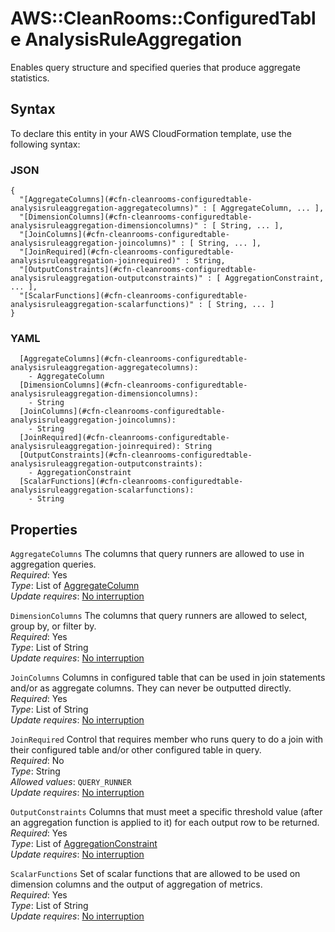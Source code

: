 # AWS::CleanRooms::ConfiguredTable AnalysisRuleAggregation<a name="aws-properties-cleanrooms-configuredtable-analysisruleaggregation"></a>

Enables query structure and specified queries that produce aggregate statistics\.

## Syntax<a name="aws-properties-cleanrooms-configuredtable-analysisruleaggregation-syntax"></a>

To declare this entity in your AWS CloudFormation template, use the following syntax:

### JSON<a name="aws-properties-cleanrooms-configuredtable-analysisruleaggregation-syntax.json"></a>

```
{
  "[AggregateColumns](#cfn-cleanrooms-configuredtable-analysisruleaggregation-aggregatecolumns)" : [ AggregateColumn, ... ],
  "[DimensionColumns](#cfn-cleanrooms-configuredtable-analysisruleaggregation-dimensioncolumns)" : [ String, ... ],
  "[JoinColumns](#cfn-cleanrooms-configuredtable-analysisruleaggregation-joincolumns)" : [ String, ... ],
  "[JoinRequired](#cfn-cleanrooms-configuredtable-analysisruleaggregation-joinrequired)" : String,
  "[OutputConstraints](#cfn-cleanrooms-configuredtable-analysisruleaggregation-outputconstraints)" : [ AggregationConstraint, ... ],
  "[ScalarFunctions](#cfn-cleanrooms-configuredtable-analysisruleaggregation-scalarfunctions)" : [ String, ... ]
}
```

### YAML<a name="aws-properties-cleanrooms-configuredtable-analysisruleaggregation-syntax.yaml"></a>

```
  [AggregateColumns](#cfn-cleanrooms-configuredtable-analysisruleaggregation-aggregatecolumns): 
    - AggregateColumn
  [DimensionColumns](#cfn-cleanrooms-configuredtable-analysisruleaggregation-dimensioncolumns): 
    - String
  [JoinColumns](#cfn-cleanrooms-configuredtable-analysisruleaggregation-joincolumns): 
    - String
  [JoinRequired](#cfn-cleanrooms-configuredtable-analysisruleaggregation-joinrequired): String
  [OutputConstraints](#cfn-cleanrooms-configuredtable-analysisruleaggregation-outputconstraints): 
    - AggregationConstraint
  [ScalarFunctions](#cfn-cleanrooms-configuredtable-analysisruleaggregation-scalarfunctions): 
    - String
```

## Properties<a name="aws-properties-cleanrooms-configuredtable-analysisruleaggregation-properties"></a>

`AggregateColumns`  <a name="cfn-cleanrooms-configuredtable-analysisruleaggregation-aggregatecolumns"></a>
The columns that query runners are allowed to use in aggregation queries\.  
*Required*: Yes  
*Type*: List of [AggregateColumn](aws-properties-cleanrooms-configuredtable-aggregatecolumn.md)  
*Update requires*: [No interruption](https://docs.aws.amazon.com/AWSCloudFormation/latest/UserGuide/using-cfn-updating-stacks-update-behaviors.html#update-no-interrupt)

`DimensionColumns`  <a name="cfn-cleanrooms-configuredtable-analysisruleaggregation-dimensioncolumns"></a>
The columns that query runners are allowed to select, group by, or filter by\.  
*Required*: Yes  
*Type*: List of String  
*Update requires*: [No interruption](https://docs.aws.amazon.com/AWSCloudFormation/latest/UserGuide/using-cfn-updating-stacks-update-behaviors.html#update-no-interrupt)

`JoinColumns`  <a name="cfn-cleanrooms-configuredtable-analysisruleaggregation-joincolumns"></a>
Columns in configured table that can be used in join statements and/or as aggregate columns\. They can never be outputted directly\.  
*Required*: Yes  
*Type*: List of String  
*Update requires*: [No interruption](https://docs.aws.amazon.com/AWSCloudFormation/latest/UserGuide/using-cfn-updating-stacks-update-behaviors.html#update-no-interrupt)

`JoinRequired`  <a name="cfn-cleanrooms-configuredtable-analysisruleaggregation-joinrequired"></a>
Control that requires member who runs query to do a join with their configured table and/or other configured table in query\.  
*Required*: No  
*Type*: String  
*Allowed values*: `QUERY_RUNNER`  
*Update requires*: [No interruption](https://docs.aws.amazon.com/AWSCloudFormation/latest/UserGuide/using-cfn-updating-stacks-update-behaviors.html#update-no-interrupt)

`OutputConstraints`  <a name="cfn-cleanrooms-configuredtable-analysisruleaggregation-outputconstraints"></a>
Columns that must meet a specific threshold value \(after an aggregation function is applied to it\) for each output row to be returned\.  
*Required*: Yes  
*Type*: List of [AggregationConstraint](aws-properties-cleanrooms-configuredtable-aggregationconstraint.md)  
*Update requires*: [No interruption](https://docs.aws.amazon.com/AWSCloudFormation/latest/UserGuide/using-cfn-updating-stacks-update-behaviors.html#update-no-interrupt)

`ScalarFunctions`  <a name="cfn-cleanrooms-configuredtable-analysisruleaggregation-scalarfunctions"></a>
Set of scalar functions that are allowed to be used on dimension columns and the output of aggregation of metrics\.  
*Required*: Yes  
*Type*: List of String  
*Update requires*: [No interruption](https://docs.aws.amazon.com/AWSCloudFormation/latest/UserGuide/using-cfn-updating-stacks-update-behaviors.html#update-no-interrupt)